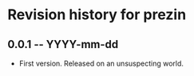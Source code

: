 # Revision history for prezin

## 0.0.1 -- YYYY-mm-dd

* First version. Released on an unsuspecting world.
